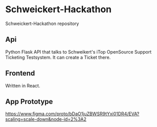 # Schweickert-Hackathon
Schweickert-Hackathon repository

## Api

Python Flask API that talks to Schweikert's iTop OpenSource Support Ticketing Testsystem. It can create a Ticket there.



## Frontend

Written in React.

## App Prototype

https://www.figma.com/proto/bDaO1juZBWSR9tYxi01DR4/EVA?scaling=scale-down&node-id=2%3A2

